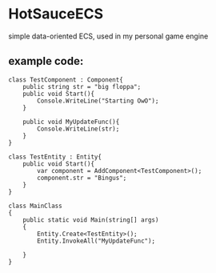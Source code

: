 # HotSauceECS
simple data-oriented ECS, used in my personal game engine

## example code:


	class TestComponent : Component{
		public string str = "big floppa";
		public void Start(){
			Console.WriteLine("Starting OwO");
		}

		public void MyUpdateFunc(){
			Console.WriteLine(str);
		}
	}

	class TestEntity : Entity{
		public void Start(){
			var component = AddComponent<TestComponent>();
			component.str = "Bingus";
		}
	}

	class MainClass
	{
		public static void Main(string[] args)
		{
			Entity.Create<TestEntity>();
			Entity.InvokeAll("MyUpdateFunc");

		}
	} 

